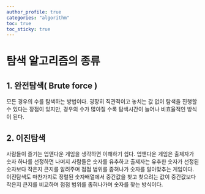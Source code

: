 ```yaml
---
author_profile: true
categories: "algorithm"
toc: true
toc_sticky: true
---
```


# 탐색 알고리즘의 종류
## 1. 완전탐색( Brute force )
모든 경우의 수를 탐색하는 방법이다. 굉장히 직관적이고 놓치는 값 없이 탐색을 진행할 수 있다는 장점이 있지만, 경우의 수가 많아질 수록 탐색시간이 늘어나 비효율적인 방식이 된다.

## 2. 이진탐색
사람들이 즐기는 업앤다운 게임을 생각하면 이해하기 쉽다. 업앤다운 게임은 출제자가 숫자 하나를 선정하면 나머지 사람들은 숫자를 유추하고 출제자는 유추한 숫자가 선정된 숫자보다 작은지 큰지를 알려주며 점점 범위를 좁혀나가 숫자를 알아맞추는 게임이다. 이진탐색도 마찬가지로 정렬된 숫자배열에서 중간값을 찾고 찾으려는 값이 중간값보다 작은지 큰지를 비교하며 점점 범위를 좁혀나가며 숫자를 찾는 방식이다.